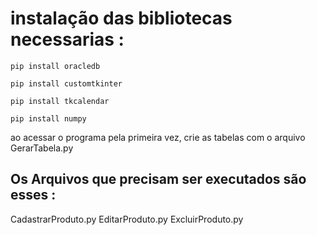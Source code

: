 # instalação das bibliotecas necessarias :

```
pip install oracledb
```
```
pip install customtkinter
```
```
pip install tkcalendar
```
```
pip install numpy
```

ao acessar o programa pela primeira vez, crie as tabelas com o arquivo GerarTabela.py

## Os Arquivos que precisam ser executados são esses :

CadastrarProduto.py
EditarProduto.py
ExcluirProduto.py

